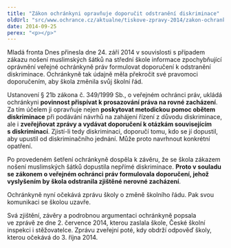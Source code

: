 ```yaml
---
title: "Zákon ochránkyni opravňuje doporučit odstranění diskriminace"
oldUrl: "src/www.ochrance.cz/aktualne/tiskove-zpravy-2014/zakon-ochrankyni-opravnuje-doporucit-odstraneni-diskriminace"
date: 2014-09-25
perex: "<p></p>"
---
```


<!-- imported from the old website -->

<p>Mladá fronta Dnes přinesla dne 24. září 2014 v souvislosti s případem zákazu nošení muslimských šátků na střední škole informace zpochybňující oprávnění veřejné ochránkyně práv formulovat doporučení k odstranění diskriminace. Ochránkyně tak údajně měla překročit své pravomoci doporučením, aby škola změnila svůj školní řád.</p><p>Ustanovení § 21b zákona č. 349/1999 Sb., o veřejném ochránci práv, ukládá ochránkyni <strong>povinnost přispívat k prosazování práva na rovné zacházení</strong>. Za tím účelem ji opravňuje nejen <strong>poskytovat metodickou pomoc obětem diskriminace</strong> při podávání návrhů na zahájení řízení z důvodu diskriminace, ale i <strong>zveřejňovat zprávy a vydávat doporučení k otázkám souvisejícím s diskriminací</strong>. Zjistí-li tedy diskriminaci, doporučí tomu, kdo se jí dopustil, aby upustil od diskriminačního jednání. Může proto navrhnout konkrétní opatření.</p><p>Po provedeném šetření ochránkyně dospěla k závěru, že se škola zákazem nošení muslimských šátků dopustila nepřímé diskriminace. <strong>Proto v souladu se zákonem o veřejném ochránci práv formulovala doporučení, jehož vyslyšením by škola odstranila zjištěné nerovné zacházení</strong>.</p><p>Ochránkyně nyní očekává zprávu školy o změně školního řádu. Pak svou komunikaci se školou uzavře.</p>Svá zjištění, závěry a podrobnou argumentaci ochránkyně popsala ve zprávě ze dne 2. července 2014, kterou zaslala škole, České školní inspekci i stěžovatelce. Zprávu zveřejní poté, kdy obdrží odpověď školy, kterou očekává do 3. října 2014.

